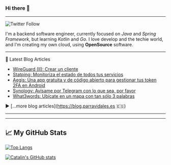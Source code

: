 ### Hi there 👋

<!--
**parrazam/parrazam** is a ✨ _special_ ✨ repository because its `README.md` (this file) appears on your GitHub profile.

Here are some ideas to get you started:

- 🔭 I’m currently working on ...
- 🌱 I’m currently learning ...
- 👯 I’m looking to collaborate on ...
- 🤔 I’m looking for help with ...
- 💬 Ask me about ...
- 📫 How to reach me: ...
- 😄 Pronouns: ...
- ⚡ Fun fact: ...
-->

---
![Twitter Follow](https://img.shields.io/twitter/follow/parra?style=social)


I'm a backend software engineer, currently focused on _Java_ and _Spring Framework_, but learning _Kotlin_ and _Go_. I love develop and the techie world, and I'm creating my own cloud, using **OpenSource** software.

---
📘 Latest Blog Articles

<!-- BLOG-POST-LIST:START -->
- [WireGuard &lpar;II&rpar;: Crear un cliente](https://blog.parravidales.es/wireguard-ii-crear-un-cliente/)
- [Statping: Monitoriza el estado de todos tus servicios](https://blog.parravidales.es/statping-monitoriza-el-estado-de-todos-tus-servicios/)
- [Aegis: Una app gratuita y de código abierto para gestionar tus token 2FA en Android](https://blog.parravidales.es/aegis-una-app-gratuita-y-de-codigo-abierto-para-gestionar-tus-token-2fa/)
- [Synology: Avísame por Telegram con lo que sea, por favor](https://blog.parravidales.es/synology-avisame-por-telegram-con-lo-que-sea-por-favor/)
- [What3words: Ubícate en un mapa con tan sólo 3 palabras](https://blog.parravidales.es/what3words-ubicate-en-un-mapa-con-tan-solo-3-palabras/)
<!-- BLOG-POST-LIST:END -->

▶ [...more blog articles](https://blog.parravidales.es 🇪🇸)

---
---

## &#x1f4c8; My GitHub Stats

[![Top Langs](https://github-readme-stats.vercel.app/api/top-langs/?username=parrazam&hide=css&theme=dark)](https://github.com/anuraghazra/github-readme-stats)

[![Catalin's GitHub stats](https://github-readme-stats.vercel.app/api?username=parrazam&theme=dark)](https://github.com/anuraghazra/github-readme-stats)
